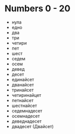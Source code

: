 # Numbers 0 - 20

- нула
- едно
- два
- три
- четири
- пет
- шест
- седем
- осем
- девед
- десет
- единайсет
- дванайсет
- тринайсет
- четиринайцет
- петнайсет
- шестнайсет
- седемнадесет
- осемнадесет
- деведнадесет
- двадесет (Двайсет)